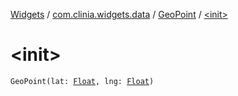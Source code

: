 [Widgets](../../index.md) / [com.clinia.widgets.data](../index.md) / [GeoPoint](index.md) / [&lt;init&gt;](./-init-.md)

# &lt;init&gt;

`GeoPoint(lat: `[`Float`](https://kotlinlang.org/api/latest/jvm/stdlib/kotlin/-float/index.html)`, lng: `[`Float`](https://kotlinlang.org/api/latest/jvm/stdlib/kotlin/-float/index.html)`)`